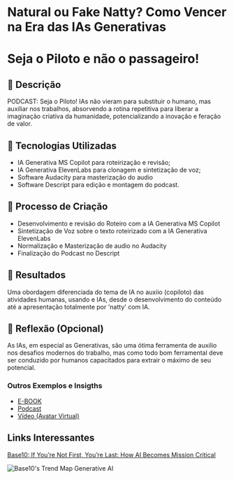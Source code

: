 # Natural ou Fake Natty? Como Vencer na Era das IAs Generativas

# Seja o Piloto e não o passageiro!

## 📒 Descrição
PODCAST: Seja o Piloto!
IAs não vieram para substituir o humano, mas auxiliar nos trabalhos, absorvendo a rotina repetitiva para liberar a imaginação criativa da humanidade, potencializando a inovação e feração de valor.

## 🤖 Tecnologias Utilizadas
* IA Generativa MS Copilot para roteirização e revisão;
* IA Generativa ElevenLabs para clonagem e sintetização de voz;
* Software Audacity para masterização do audio
* Software Descript para edição e montagem do podcast.

## 🧐 Processo de Criação
* Desenvolvimento e revisão do Roteiro com a IA Generativa MS Copilot
* Sintetização de Voz sobre o texto roteirizado com a IA Generativa ElevenLabs
* Normalização e Masterização de audio no Audacity
* Finalização do Podcast no Descript

## 🚀 Resultados
Uma obordagem diferenciada do tema de IA no auxiio (copiloto) das atividades humanas, usando e IAs, desde o desenvolvimento do conteúdo até a apresentação totalmente por 'natty' com IA.

## 💭 Reflexão (Opcional)
As IAs, em especial as Generativas, são uma ótima ferramenta de auxilio nos desafios modernos do trabalho, mas como todo bom ferramental deve ser conduzido por humanos capacitados para extrair o máximo de seu potencial. 


### Outros Exemplos e Insigths

- [E-BOOK](/exemplos/E-BOOK.md)
- [Podcast](/exemplos/PODCAST.md)
- [Vídeo (Avatar Virtual)](/exemplos/VIDEO.md)

## Links Interessantes

[Base10: If You’re Not First, You’re Last: How AI Becomes Mission Critical](https://base10.vc/post/generative-ai-mission-critical/)

![Base10's Trend Map Generative AI](https://github.com/digitalinnovationone/lab-natty-or-not/assets/730492/f4df26e8-f8f7-4419-8252-c69d73ea930c)
